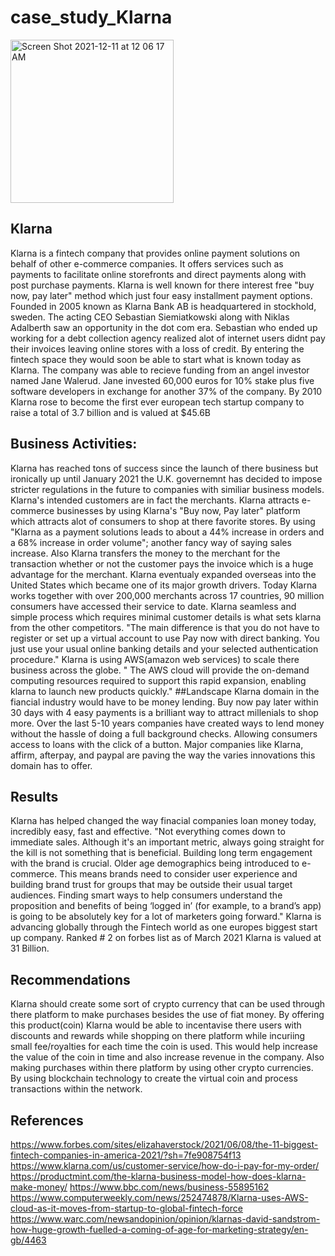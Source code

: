# case_study_Klarna
<img width="261" alt="Screen Shot 2021-12-11 at 12 06 17 AM" src="https://user-images.githubusercontent.com/94465377/145664745-8503095a-3f27-4f62-943c-2542b6af4d4d.png">

## Klarna
Klarna is a fintech company that provides online payment solutions on behalf of other e-commerce companies. It offers services such as payments to facilitate online storefronts and direct payments along with post purchase payments. Klarna is well known for there interest free "buy now, pay later" method which just four easy installment payment options. Founded in 2005 known as Klarna Bank AB is headquartered in stockhold, sweden. The acting CEO Sebastian Siemiatkowski along with Niklas Adalberth saw an opportunity in the dot com era. Sebastian who ended up working for a debt collection agency realized alot of internet users didnt pay their invoices leaving online stores with a loss of credit. By entering the fintech space they would soon be able to start what is known today as Klarna. The company was able to recieve funding from an angel investor named Jane Walerud. Jane invested 60,000 euros for 10% stake plus five software developers in exchange for another 37% of the company. By 2010 Klarna rose to become the first ever european tech startup company to raise a total of 3.7 billion and is valued at $45.6B 

## Business Activities:
Klarna has reached tons of success since the launch of there business but ironically up until January 2021 the U.K. governemnt has decided to impose stricter regulations in the future to companies with similiar business models. 
Klarna's intended customers are in fact the merchants. Klarna attracts e-commerce businesses by using Klarna's "Buy now, Pay later" platform which attracts alot of consumers to shop at there favorite stores. By using "Klarna as a payment solutions leads to about a 44% increase in orders and a 68% increase in order volume"; another fancy way of saying sales increase.
Also Klarna transfers the money to the merchant for the transaction whether or not the customer pays the invoice which is a huge advantage for the merchant.
Klarna eventualy expanded overseas into the United States which became one of its major growth drivers. Today Klarna works together with over 200,000 merchants across 17 countries, 90 million consumers have accessed their service to date. 
Klarna seamless and simple process which requires minimal customer details is what sets klarna from the other competitors.
"The main difference is that you do not have to register or set up a virtual account to use Pay now with direct banking. You just use your usual online banking details and your selected authentication procedure."
Klarna is using AWS(amazon web services) to scale there business across the 
globe. " The AWS cloud will provide the on-demand computing resources required to support this rapid expansion, enabling klarna to launch new products quickly."
##Landscape
Klarna domain in the fiancial industry would have to be money lending. Buy now pay later within 30 days with 4 easy payments is a brilliant way to attract millenials to shop more. 
Over the last 5-10 years companies have created ways to lend money without the hassle of doing a full background checks. Allowing consumers access to loans with the click of a button. Major companies like Klarna, affirm, afterpay, and paypal are paving the way the varies innovations this domain has to offer.

## Results
Klarna has helped changed the way finacial companies loan money today, incredibly easy, fast and effective. 
"Not everything comes down to immediate sales. Although it's an important metric, always going straight for the kill is not something that is beneficial. Building long term engagement with the brand is crucial. Older age demographics being introduced to e-commerce. This means brands need to consider user experience and building brand trust for groups that may be outside their usual target audiences. Finding smart ways to help consumers understand the proposition and benefits of being ‘logged in’ (for example, to a brand’s app) is going to be absolutely key for a lot of marketers going forward."
Klarna is advancing globally through the Fintech world as one europes biggest start up company. Ranked # 2 on forbes list as of March 2021 Klarna is valued at 31 Billion.
 
 ## Recommendations
Klarna should create some sort of crypto currency that can be used through there platform to make purchases besides the use of fiat money.
By offering this product(coin) Klarna would be able to incentavise there users with discounts and rewards while shopping on there platform while incuriing small fee/royalties for each time the coin is used. This would help increase the value of the coin in time and also increase revenue in the company. Also making purchases within there platform by using other crypto currencies. By using blockchain technology to create the virtual coin and process transactions within the network. 

## References
https://www.forbes.com/sites/elizahaverstock/2021/06/08/the-11-biggest-fintech-companies-in-america-2021/?sh=7fe908754f13
https://www.klarna.com/us/customer-service/how-do-i-pay-for-my-order/
https://productmint.com/the-klarna-business-model-how-does-klarna-make-money/
https://www.bbc.com/news/business-55895162
https://www.computerweekly.com/news/252474878/Klarna-uses-AWS-cloud-as-it-moves-from-startup-to-global-fintech-force
https://www.warc.com/newsandopinion/opinion/klarnas-david-sandstrom-how-huge-growth-fuelled-a-coming-of-age-for-marketing-strategy/en-gb/4463
